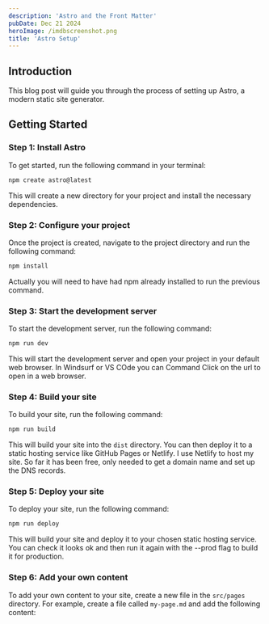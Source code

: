 ```yaml
---
description: 'Astro and the Front Matter'
pubDate: Dec 21 2024
heroImage: /imdbscreenshot.png
title: 'Astro Setup'
---
```



## Introduction

This blog post will guide you through the process of setting up Astro, a modern static site generator.

## Getting Started

### Step 1: Install Astro

To get started, run the following command in your terminal:

```bash
npm create astro@latest 
```

This will create a new directory for your project and install the necessary dependencies.

### Step 2: Configure your project

Once the project is created, navigate to the project directory and run the following command:

```bash
npm install
```
 Actually you will need to have had npm already installed to run the previous command.

### Step 3: Start the development server

To start the development server, run the following command: 

```bash
npm run dev
``` 

This will start the development server and open your project in your default web browser. In Windsurf or VS COde you can Command Click on the url to open in a web browser.

### Step 4: Build your site

To build your site, run the following command:

```bash
npm run build
```

This will build your site into the `dist` directory. You can then deploy it to a static hosting service like GitHub Pages or Netlify. I use Netlify to host my site. So far it has been free, only needed to get a domain name and set up the DNS records.

### Step 5: Deploy your site        

To deploy your site, run the following command:

```bash 
npm run deploy
``` 

This will build your site and deploy it to your chosen static hosting service.  You can check it looks ok and then run it again with the --prod flag to build it for production.

### Step 6: Add your own content

To add your own content to your site, create a new file in the `src/pages` directory. For example, create a file called `my-page.md` and add the following content:
